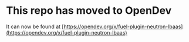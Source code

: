 # This repo has moved to OpenDev

It can now be found at [https://opendev.org/x/fuel-plugin-neutron-lbaas](https://opendev.org/x/fuel-plugin-neutron-lbaas)
